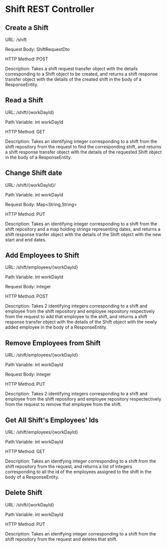 # Shift REST Controller
## Create a Shift

URL: /shift

Request Body: ShiftRequestDto

HTTP Method: POST

Description: Takes a shift request transfer object with the details corresponding to a Shift object to be created, and returns a shift response transfer object with the details of the created shift in the body of a ResponseEntity.

## Read a Shift

URL: /shift/{workDayId}

Path Variable: int workDayId

HTTP Method: GET

Description: Takes an identifying integer corresponding to a shift from the shift repository from the request to find the corresponding shift, and returns a shift response transfer object with the details of the requested Shift object in the body of a ResponseEntity.

## Change Shift date

URL: /shift/{workDayId}/

Path Variable: int workDayId

Request Body: Map<String,String>

HTTP Method: PUT

Description: Takes an identifying integer corresponding to a shift from the shift repository and a map holding strings representing dates, and returns a shift response tranfer object with the details of the Shift object with the new start and end dates.

## Add Employees to Shift

URL: /shift/employees/{workDayId}

Path Variable: int workDayId

Request Body: Integer

HTTP Method: POST

Description: Takes 2 identifying integers corresponding to a shift and employee from the shift repository and employee repository respectively from the request to add that employee to the shift, and returns a shift response transfer object with the details of the Shift object with the newly added employee in the body of a ResponseEntity.

## Remove Employees from Shift

URL: /shift/employees/{workDayId}

Path Variable: int workDayId

Request Body: Integer

HTTP Method: PUT

Description: Takes 2 identifying integers corresponding to a shift and employee from the shift repository and employee repository respectectively from the request to remove that employee from the shift.

## Get All Shift's Employees' Ids

URL: /shift/employees/{workDayId}

Path Variable: int workDayId

HTTP Method: GET

Description: Takes an identfying integer corresponding to a shift from the shift repository from the request, and returns a list of Integers corresponding to all the id of the employees assigned to the shift in the body of a ResponseEntity.

## Delete Shift

URL: /shift/{workDayId}

Path Variable: int workDayId

HTTP Method: PUT

Description: Takes an identfying integer corresponding to a shift from the shift repository from the request and deletes that shift.

